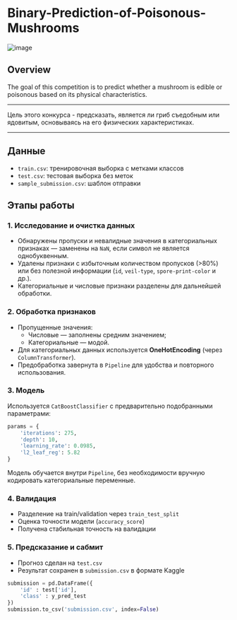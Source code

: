 # Binary-Prediction-of-Poisonous-Mushrooms
![image](https://github.com/user-attachments/assets/c0bbecb9-e518-40e9-9c78-81d50b40f257)

## Overview
The goal of this competition is to predict whether a mushroom is edible or poisonous based on its physical characteristics.

______

 Цель этого конкурса - предсказать, является ли гриб съедобным или ядовитым, основываясь на его физических характеристиках.

______

## Данные

- `train.csv`: тренировочная выборка с метками классов
- `test.csv`: тестовая выборка без меток
- `sample_submission.csv`: шаблон отправки

## Этапы работы

### 1. Исследование и очистка данных

- Обнаружены пропуски и невалидные значения в категориальных признаках — заменены на `NaN`, если символ не является однобуквенным.
- Удалены признаки с избыточным количеством пропусков (>80%) или без полезной информации (`id`, `veil-type`, `spore-print-color` и др.).
- Категориальные и числовые признаки разделены для дальнейшей обработки.

### 2. Обработка признаков

- Пропущенные значения:
  - Числовые — заполнены средним значением;
  - Категориальные — модой.
- Для категориальных данных используется **OneHotEncoding** (через `ColumnTransformer`).
- Предобработка завернута в `Pipeline` для удобства и повторного использования.

### 3. Модель

Используется `CatBoostClassifier` с предварительно подобранными параметрами:

```python
params = {
    'iterations': 275,
    'depth': 10,
    'learning_rate': 0.0985,
    'l2_leaf_reg': 5.82
}
```

Модель обучается внутри `Pipeline`, без необходимости вручную кодировать категориальные переменные.

### 4. Валидация

- Разделение на train/validation через `train_test_split`
- Оценка точности модели (`accuracy_score`)
- Получена стабильная точность на валидации

### 5. Предсказание и сабмит

- Прогноз сделан на `test.csv`
- Результат сохранен в `submission.csv` в формате Kaggle

```python
submission = pd.DataFrame({
    'id' : test['id'],
    'class' : y_pred_test
})
submission.to_csv('submission.csv', index=False)
```
